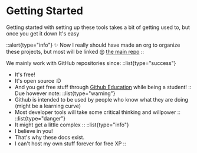 # Getting Started
Getting started with setting up these tools takes a bit of getting used to, but once you get it down It's easy

::alert{type="info"}
✨ Now I really should have made an org to organize these projects, but most will be linked @ [the main repo](https://github.com/DamianSwanAAJHS2/SillyLittleFiles)
::

We mainly work with GitHub repositories since:
::list{type="success"}
- It's free!
- It's open source :D
- And you get free stuff through [Github Education](https://education.github.com) while being a student!
::
Due however note:
::list{type="warning"}
- Github is intended to be used by people who know what they are doing (might be a learning curve)
- Most developer tools will take some critical thinking and willpower
::
::list{type="danger"}
- It might get a little complex
::
::list{type="info"}
- I believe in you!
- That's why these docs exist.
- I can't host my own stuff forever for free XP
::
